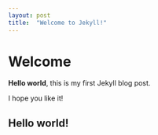 ```yaml
---
layout: post
title:  "Welcome to Jekyll!"
---
```


# Welcome

**Hello world**, this is my first Jekyll blog post.

I hope you like it!

## Hello world!
